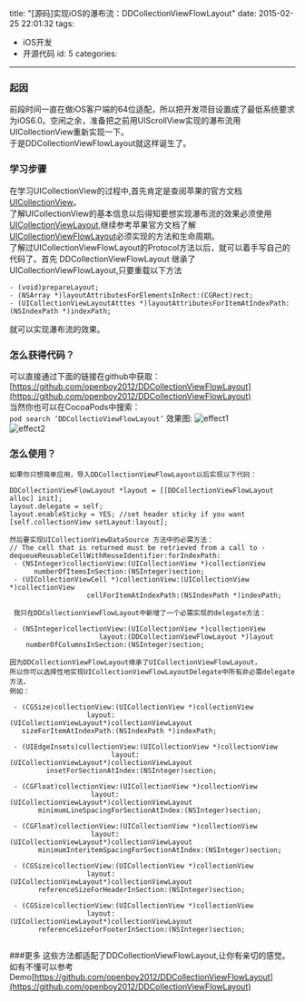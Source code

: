 title: "[源码]实现iOS的瀑布流：DDCollectionViewFlowLayout"
date: 2015-02-25 22:01:32
tags: 
- iOS开发
- 开源代码
id: 5
categories: 
---
### 起因
前段时间一直在做iOS客户端的64位适配，所以把开发项目设置成了最低系统要求为iOS6.0。空闲之余，准备把之前用UIScrollView实现的瀑布流用UICollectionView重新实现一下。  
于是DDCollectionViewFlowLayout就这样诞生了。  
<!--more-->
### 学习步骤
在学习UICollectionView的过程中,首先肯定是查阅苹果的官方文档[UICollectionView](https://developer.apple.com/library/ios/documentation/UIKit/Reference/UICollectionView_class/index.html#//apple_ref/swift/cl/UICollectionView)。  
了解UICollectionView的基本信息以后得知要想实现瀑布流的效果必须使用[UICollectionViewLayout](https://developer.apple.com/library/ios/documentation/UIKit/Reference/UICollectionViewLayout_class/index.html#//apple_ref/doc/c_ref/UICollectionViewLayout),继续参考苹果官方文档了解[UICollectionViewFlowLayout](https://developer.apple.com/library/ios/documentation/UIKit/Reference/UICollectionViewFlowLayout_class/index.html#//apple_ref/occ/cl/UICollectionViewFlowLayout)必须实现的方法和生命周期。   
了解过UICollectionViewFlowLayout的Protocol方法以后，就可以着手写自己的代码了。首先 DDCollectionViewFlowLayout 继承了UICollectionViewFlowLayout,只要重载以下方法
 ```
 - (void)prepareLayout;  
 - (NSArray *)layoutAttributesForElementsInRect:(CGRect)rect;   
 - (UICollectionViewLayoutAtttes *)layoutAttributesForItemAtIndexPath:(NSIndexPath *)indexPath;  
 ```
就可以实现瀑布流的效果。  
### 怎么获得代码？
可以直接通过下面的链接在github中获取：  
[https://github.com/openboy2012/DDCollectionViewFlowLayout](https://github.com/openboy2012/DDCollectionViewFlowLayout)   
当然你也可以在CocoaPods中搜索：  
` pod search ‘DDCollectioViewFlowLayout’ `
效果图:
![effect1](http://ipa-download.qiniudn.com/effect1.gif)  
![effect2](http://ipa-download.qiniudn.com/effect2.gif)  
### 怎么使用？
```
如果你只想简单应用，导入DDCollectionViewFlowLayout以后实现以下代码：  

DDCollectionViewFlowLayout *layout = [[DDCollectionViewFlowLayout alloc] init];  
layout.delegate = self;  
layout.enableSticky = YES; //set header sticky if you want
[self.collectionView setLayout:layout];  

然后要实现UICollectionViewDataSource 方法中的必需方法：  
// The cell that is returned must be retrieved from a call to -dequeueReusableCellWithReuseIdentifier:forIndexPath:  
 - (NSInteger)collectionView:(UICollectionView *)collectionView 
      numberOfItemsInSection:(NSInteger)section;
 - (UICollectionViewCell *)collectionView:(UICollectionView *)collectionView 
                   cellForItemAtIndexPath:(NSIndexPath *)indexPath; 

 我只在DDCollectionViewFlowLayout中新增了一个必需实现的delegate方法：  

 - (NSInteger)collectionView:(UICollectionView *)collectionView 
                      layout:(DDCollectionViewFlowLayout *)layout
    numberOfColumnsInSection:(NSInteger)section;  

因为DDCollectionViewFlowLayout继承了UICollectionViewFlowLayout，  
所以你可以选择性地实现UICollectionViewFlowLayoutDelegate中所有非必需delegate方法，  
例如：  

 - (CGSize)collectionView:(UICollectionView *)collectionView 
                   layout:(UICollectionViewLayout*)collectionViewLayout
   sizeForItemAtIndexPath:(NSIndexPath *)indexPath;  
   
 - (UIEdgeInsets)collectionView:(UICollectionView *)collectionView 
                         layout:(UICollectionViewLayout*)collectionViewLayout 
         insetForSectionAtIndex:(NSInteger)section;  
         
 - (CGFloat)collectionView:(UICollectionView *)collectionView
                    layout:(UICollectionViewLayout*)collectionViewLayout 
       minimumLineSpacingForSectionAtIndex:(NSInteger)section;  
        
 - (CGFloat)collectionView:(UICollectionView *)collectionView 
                    layout:(UICollectionViewLayout*)collectionViewLayout
       minimumInteritemSpacingForSectionAtIndex:(NSInteger)section;  
        
 - (CGSize)collectionView:(UICollectionView *)collectionView 
                   layout:(UICollectionViewLayout*)collectionViewLayout 
       referenceSizeForHeaderInSection:(NSInteger)section;  
       
 - (CGSize)collectionView:(UICollectionView *)collectionView 
                   layout:(UICollectionViewLayout*)collectionViewLayout
       referenceSizeForFooterInSection:(NSInteger)section;  
   
```  
###更多
这些方法都适配了DDCollectionViewFlowLayout,让你有亲切的感觉。  
如有不懂可以参考Demo[https://github.com/openboy2012/DDCollectionViewFlowLayout](https://github.com/openboy2012/DDCollectionViewFlowLayout)

